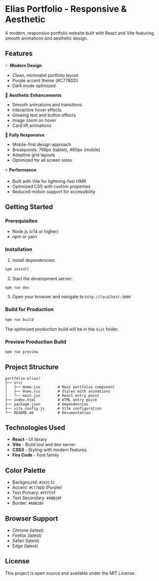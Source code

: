 # Elias Portfolio - Responsive & Aesthetic

A modern, responsive portfolio website built with React and Vite featuring smooth animations and aesthetic design.

## Features

✨ **Modern Design**
- Clean, minimalist portfolio layout
- Purple accent theme (#C778DD)
- Dark mode optimized

🎨 **Aesthetic Enhancements**
- Smooth animations and transitions
- Interactive hover effects
- Glowing text and button effects
- Image zoom on hover
- Card lift animations

📱 **Fully Responsive**
- Mobile-first design approach
- Breakpoints: 768px (tablet), 480px (mobile)
- Adaptive grid layouts
- Optimized for all screen sizes

⚡ **Performance**
- Built with Vite for lightning-fast HMR
- Optimized CSS with custom properties
- Reduced motion support for accessibility

## Getting Started

### Prerequisites

- Node.js (v14 or higher)
- npm or yarn

### Installation

1. Install dependencies:
```bash
npm install
```

2. Start the development server:
```bash
npm run dev
```

3. Open your browser and navigate to `http://localhost:3000`

### Build for Production

```bash
npm run build
```

The optimized production build will be in the `dist` folder.

### Preview Production Build

```bash
npm run preview
```

## Project Structure

```
portfolio-elias/
├── src/
│   ├── Home.jsx        # Main portfolio component
│   ├── Home.css        # Styles with animations
│   └── main.jsx        # React entry point
├── index.html          # HTML entry point
├── package.json        # Dependencies
├── vite.config.js      # Vite configuration
└── README.md           # Documentation
```

## Technologies Used

- **React** - UI library
- **Vite** - Build tool and dev server
- **CSS3** - Styling with modern features
- **Fira Code** - Font family

## Color Palette

- Background: `#282C33`
- Accent: `#C778DD` (Purple)
- Text Primary: `#FFFFFF`
- Text Secondary: `#ABB2BF`
- Border: `#ABB2BF`

## Browser Support

- Chrome (latest)
- Firefox (latest)
- Safari (latest)
- Edge (latest)

## License

This project is open source and available under the MIT License.
